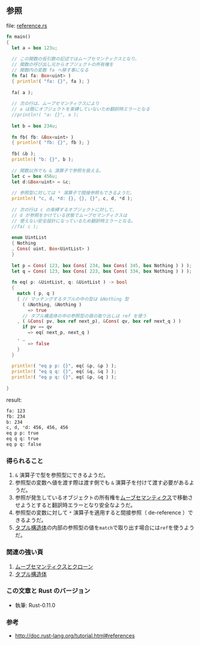 ## 参照

file: [reference.rs](.src/reference.rs)

```rust
fn main()
{
  let a = box 123u;
  
  // この関数の仮引数の記述ではムーブセマンティクスとなり、
  // 関数の呼び出し元からオブジェクトの所有権を
  // 関数内の変数 fa へ移す事になる
  fn fa( fa: Box<uint> )
  { println!( "fa: {}", fa ); }
  
  fa( a );
  
  // 次の行は、ムーブセマンティクスにより
  // a は既にオブジェクトを束縛していないため翻訳時エラーとなる
  //println!( "a: {}", a );
  
  let b = box 234u;
  
  fn fb( fb: &Box<uint> )
  { println!( "fb: {}", fb ); }
  
  fb( &b );
  println!( "b: {}", b );
  
  // 関数以外でも & 演算子で参照を扱える。
  let c = box 456u;
  let d:&Box<uint> = &c;
  
  // 参照型に対しては * 演算子で間接参照もできるようだ。
  println!( "c, d, *d: {}, {}, {}", c, d, *d );
  
  // 次の行は c の束縛するオブジェクトに対して、
  // d が参照をかけている状態でムーブセマンティクスは
  // 使えない安全設計になっているため翻訳時エラーとなる。
  //fa( c );
  
  enum UintList
  { Nothing
  , Cons( uint, Box<UintList> )
  }
  
  let p = Cons( 123, box Cons( 234, box Cons( 345, box Nothing ) ) );
  let q = Cons( 123, box Cons( 223, box Cons( 334, box Nothing ) ) );
  
  fn eq( p: &UintList, q: &UintList ) -> bool
  {
    match ( p, q )
    { // マッチングするタプルの中の型は &Nothing 型
      ( &Nothing, &Nothing )
        => true
      // タプル構造体の中の参照型の値の取り出しは ref を使う
    , ( &Cons( pv, box ref next_p), &Cons( qv, box ref next_q ) )
      if pv == qv
        => eq( next_p, next_q )
    , _
        => false
    }
  }
  
  println!( "eq p p: {}", eq( &p, &p ) );
  println!( "eq q q: {}", eq( &q, &q ) );
  println!( "eq p q: {}", eq( &p, &q ) );
  
}
```

result:
```zsh
fa: 123
fb: 234
b: 234
c, d, *d: 456, 456, 456
eq p p: true
eq q q: true
eq p q: false
```

### 得られること

1. `&` 演算子で型を参照型にできるようだ。
1. 参照型の変数へ値を渡す際は渡す側でも `&` 演算子を付けて渡す必要があるようだ。
1. 参照が発生しているオブジェクトの所有権を[ムーブセマンティクス](ムーブセマンティクスとクローン.md)で移動させようとすると翻訳時エラーとなり安全なようだ。
1. 参照型の変数に対して `*` 演算子を適用すると間接参照（ de-reference ）できるようだ。
1. [タプル構造体](タプル構造体.md)の内部の参照型の値を`match`で取り出す場合には`ref`を使うようだ。

### 関連の強い頁

1. [ムーブセマンティクスとクローン](ムーブセマンティクスとクローン.md)
1. [タプル構造体](タプル構造体.md)

### この文章と Rust のバージョン

- 執筆: Rust-0.11.0

### 参考

- http://doc.rust-lang.org/tutorial.html#references
